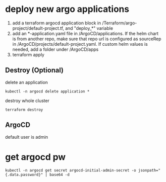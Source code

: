 # deploy new argo applications
1. add a terraform argocd application block in /Terraform/argo-project/default-project.tf, and "deploy_*" variable
2. add an *-application.yaml file in /ArgoCD/applications. If the helm chart is from another repo, make sure that repo url is configured as sourceRep in /ArgoCD/projects/default-project.yaml. If custom helm values is needed, add a folder under /ArgoCD/apps
3. terraform apply

## Destroy (Optional)
delete an application
```
kubectl -n argocd delete application *
```

destroy whole cluster
```
terraform destroy
```

## ArgoCD
default user is admin
# get argocd pw
```
kubectl -n argocd get secret argocd-initial-admin-secret -o jsonpath="{.data.password}" | base64 -d
```
